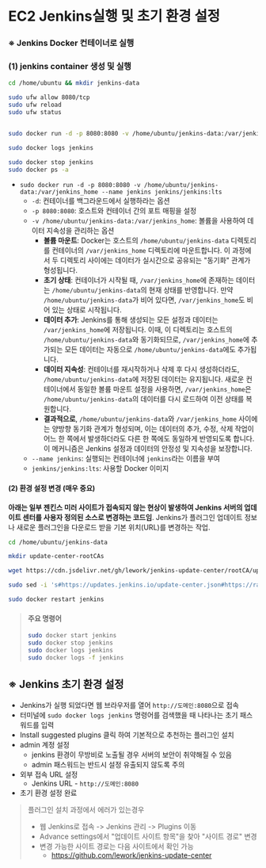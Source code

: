 # EC2 Jenkins실행 및 초기 환경 설정

### ※ Jenkins Docker 컨테이너로 실행

### (1) jenkins container 생성 및 실행

```bash
cd /home/ubuntu && mkdir jenkins-data

sudo ufw allow 8080/tcp
sudo ufw reload
sudo ufw status


sudo docker run -d -p 8080:8080 -v /home/ubuntu/jenkins-data:/var/jenkins_home --name jenkins jenkins/jenkins:latest

sudo docker logs jenkins

sudo docker stop jenkins
sudo docker ps -a
```

- `sudo docker run -d -p 8080:8080 -v /home/ubuntu/jenkins-data:/var/jenkins_home --name jenkins jenkins/jenkins:lts`
  - `-d`: 컨테이너를 백그라운드에서 실행하라는 옵션
  - `-p 8080:8080`: 호스트와 컨테이너 간의 포트 매핑을 설정
  - `-v /home/ubuntu/jenkins-data:/var/jenkins_home`: 볼륨을 사용하여 데이터 지속성을 관리하는 옵션
    - **볼륨 마운트**: Docker는 호스트의 `/home/ubuntu/jenkins-data` 디렉토리를 컨테이너의 `/var/jenkins_home` 디렉토리에 마운트합니다. 이 과정에서 두 디렉토리 사이에는 데이터가 실시간으로 공유되는 "동기화" 관계가 형성됩니다.
    - **초기 상태**: 컨테이너가 시작될 때, `/var/jenkins_home`에 존재하는 데이터는 `/home/ubuntu/jenkins-data`의 현재 상태를 반영합니다. 만약 `/home/ubuntu/jenkins-data`가 비어 있다면, `/var/jenkins_home`도 비어 있는 상태로 시작됩니다.
    - **데이터 추가**: Jenkins를 통해 생성되는 모든 설정과 데이터는 `/var/jenkins_home`에 저장됩니다. 이때, 이 디렉토리는 호스트의 `/home/ubuntu/jenkins-data`와 동기화되므로, `/var/jenkins_home`에 추가되는 모든 데이터는 자동으로 `/home/ubuntu/jenkins-data`에도 추가됩니다.
    - **데이터 지속성**: 컨테이너를 재시작하거나 삭제 후 다시 생성하더라도, `/home/ubuntu/jenkins-data`에 저장된 데이터는 유지됩니다. 새로운 컨테이너에서 동일한 볼륨 마운트 설정을 사용하면, `/var/jenkins_home`은 `/home/ubuntu/jenkins-data`의 데이터를 다시 로드하여 이전 상태를 복원합니다.
    - **결과적으로**, `/home/ubuntu/jenkins-data`와 `/var/jenkins_home` 사이에는 양방향 동기화 관계가 형성되며, 이는 데이터의 추가, 수정, 삭제 작업이 어느 한 쪽에서 발생하더라도 다른 한 쪽에도 동일하게 반영되도록 합니다. 이 메커니즘은 Jenkins 설정과 데이터의 안정성 및 지속성을 보장합니다.
  - `--name jenkins`: 실행되는 컨테이너에 `jenkins`라는 이름을 부여
  - `jenkins/jenkins:lts`: 사용할 Docker 이미지

#### (2) 환경 설정 변경 (매우 중요)

**아래는 일부 젠킨스 미러 사이트가 접속되지 않는 현상이 발생하여 Jenkins 서버의 업데이트 센터를 사용자 정의된 소스로 변경하는 코드임**. Jenkins가 플러그인 업데이트 정보나 새로운 플러그인을 다운로드 받을 기본 위치(URL)를 변경하는 작업.

```bash
cd /home/ubuntu/jenkins-data

mkdir update-center-rootCAs

wget https://cdn.jsdelivr.net/gh/lework/jenkins-update-center/rootCA/update-center.crt -O ./update-center-rootCAs/update-center.crt

sudo sed -i 's#https://updates.jenkins.io/update-center.json#https://raw.githubusercontent.com/lework/jenkins-update-center/master/updates/tencent/update-center.json#' ./hudson.model.UpdateCenter.xml

sudo docker restart jenkins
```



> #### 주요 명령어
>
> ```bash
> sudo docker start jenkins
> sudo docker stop jenkins
> sudo docker logs jenkins
> sudo docker logs -f jenkins
> ```



## ※ Jenkins 초기 환경 설정

- Jenkins가 실행 되었다면 웹 브라우저를 열어 `http://도메인:8080`으로 접속
- 터미널에 `sudo docker logs jenkins` 명령어를 검색했을 때 나타나는 초기 패스워드를 입력 
- Install suggested plugins 클릭 하여 기본적으로 추천하는 플러그인 설치
- admin 계정 설정
  - jenkins 환경이 무방비로 노출될 경우 서버의 보안이 취약해질 수 있음
  - admin 패스워드는 반드시 설정 유출되지 않도록 주의
- 외부 접속 URL 설정
  - Jenkins URL - `http://도메인:8080`
- 초기 환경 설정 완료

> 플러그인 설치 과정에서 에러가 있는경우
>
> - 웹 Jenkins로 접속 -> Jenkins 관리 -> Plugins 이동
> - Advance settings에서 "업데이트 사이트 항목"을 찾아 "사이트 경로" 변경
> - 변경 가능한 사이트 경로는 다음 사이트에서 확인 가능
>   - https://github.com/lework/jenkins-update-center